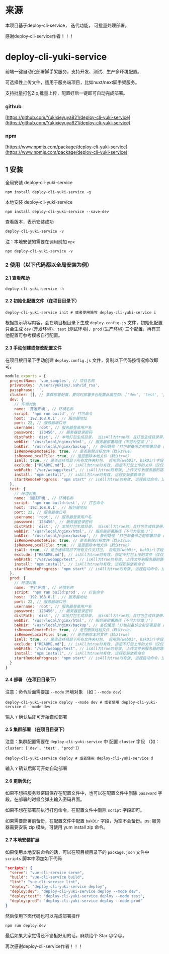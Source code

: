 # 来源
本项目基于deploy-cli-service， 迭代功能， 可批量处理部署。

感谢deploy-cli-service作者！！！
# deploy-cli-yuki-service

前端一键自动化部署脚手架服务，支持开发、测试、生产多环境配置。

可选择性上传文件，适用于服务端项目，比如nuxt/next脚手架服务。

支持批量打包Zip,批量上传，配置好后一键即可自动完成部署。

### github

[https://github.com/Yukixieyuya821/deploy-cli-yuki-service](https://github.com/Yukixieyuya821/deploy-cli-yuki-service)

### npm

[https://www.npmjs.com/package/deploy-cli-yuki-service](https://www.npmjs.com/package/deploy-cli-yuki-service)


## 1 安装

全局安装 deploy-cli-yuki-service

```shell
npm install deploy-cli-yuki-service -g
```

本地安装 deploy-cli-yuki-service

```shell
npm install deploy-cli-yuki-service --save-dev
```

查看版本，表示安装成功

```javascript
deploy-cli-yuki-service -v
```

注：本地安装的需要在调用前加 `npx`

```shell
npx deploy-cli-yuki-service -v
```

### 2 使用（以下代码都以全局安装为例）

#### 2.1 查看帮助

```shell
deploy-cli-yuki-service -h
```


#### 2.2 初始化配置文件（在项目目录下）

```shell
deploy-cli-yuki-service init # 或者使用简写 deploy-cli-yuki-service i
```

根据提示填写内容，会在项目根目录下生成 `deploy.config.js` 文件，初始化配置只会生成 `dev` (开发环境)、`test` (测试环境)、`prod` (生产环境) 三个配置，再有其他配置可参考模板自行配置。


#### 2.3 手动创建或修改配置文件

在项目根目录下手动创建 `deploy.config.js` 文件，复制以下代码按情况修改即可。

```javascript
module.exports = {
  projectName: 'vue_samples', // 项目名称
  privateKey: '/Users/yukixy/.ssh/id_rsa',
  passphrase: '',
  cluster: [], // 集群部署配置，要同时部署多台配置此属性如: ['dev', 'test', 'prod']
  dev: {
    // 环境对象
    name: '开发环境', // 环境名称
    script: 'npm run build', // 打包命令
    host: '192.168.0.1', // 服务器地址
    port: 22, // 服务器端口号
    username: 'root', // 服务器登录用户名
    password: '123456', // 服务器登录密码
    distPath: 'dist', // 本地打包生成目录， 当isAll为true时，且打包生成目录带. 如.nuxt/.next, 则为必填项
    webDir: '/usr/local/nginx/html', // 服务器部署路径（不可为空或'/'）
    bakDir: '/usr/local/nginx/backup', // 备份路径 (打包前备份之前部署目录 最终备份路径为 /usr/local/nginx/backup/html.zip)  批量打包上传暂不支持备份
    isRemoveRemoteFile: true, // 是否删除远程文件（默认true）
    isRemoveLocalFile: true, // 是否删除本地文件（默认true）
    isAll: true, // 是否选择项目下所有文件夹打包， 启用则(webDir, bakDir)字段失效,排除带.的（比如.git）以及node_modules文件夹
    exclude: ["README.md"], // isAll为true时有效, 指定不打包上传的文件（仅仅是文件，对文件夹不起作用）
    webPath: "/var/webapp/test", // isAll为true时有效, 上传文件到服务器的路径
    install: "npm install", // isAll为true时有效, 远程安装依赖命令
    startRemoteProgress: "npm start" // isAll为true时有效, 远程启动命令，比如pm2
  },
  test: {
    // 环境对象
    name: '测试环境', // 环境名称
    script: 'npm run build:test', // 打包命令
    host: '192.168.0.1', // 服务器地址
    port: 22, // 服务器端口号
    username: 'root', // 服务器登录用户名
    password: '123456', // 服务器登录密码
    distPath: 'dist', // 本地打包生成目录， 当isAll为true时，且打包生成目录带. 如.nuxt/.next, 则为必填项
    webDir: '/usr/local/nginx/html', // 服务器部署路径（不可为空或'/'）
    bakDir: '/usr/local/nginx/backup', // 备份路径 (打包前备份之前部署目录 最终备份路径为 /usr/local/nginx/backup/html.zip)  批量打包上传暂不支持备份
    isRemoveRemoteFile: true, // 是否删除远程文件（默认true）
    isRemoveLocalFile: true, // 是否删除本地文件（默认true）
    isAll: true, // 是否选择项目下所有文件夹打包， 启用则(webDir, bakDir)字段失效,排除带.的（比如.git）以及node_modules文件夹
    exclude: ["README.md"], // isAll为true时有效, 指定不打包上传的文件（仅仅是文件，对文件夹不起作用）
    webPath: "/var/webapp/test", // isAll为true时有效, 上传文件到服务器的路径
    install: "npm install", // isAll为true时有效, 远程安装依赖命令
    startRemoteProgress: "npm start" // isAll为true时有效, 远程启动命令，比如pm2
  },
  prod: {
    // 环境对象
    name: '生产环境', // 环境名称
    script: 'npm run build:prod', // 打包命令
    host: '192.168.0.1', // 服务器地址
    port: 22, // 服务器端口号
    username: 'root', // 服务器登录用户名
    password: '123456', // 服务器登录密码
    distPath: 'dist', // 本地打包生成目录， 当isAll为true时，且打包生成目录带. 如.nuxt/.next, 则为必填项
    webDir: '/usr/local/nginx/html', // 服务器部署路径（不可为空或'/'）
    bakDir: '/usr/local/nginx/backup', // 备份路径 (打包前备份之前部署目录 最终备份路径为 /usr/local/nginx/backup/html.zip) 批量打包上传暂不支持备份
    isRemoveRemoteFile: true, // 是否删除远程文件（默认true）
    isRemoveLocalFile: true, // 是否删除本地文件（默认true）
    isAll: true, // 是否选择项目下所有文件夹打包， 启用则(webDir, bakDir)字段失效,排除带.的（比如.git）以及node_modules文件夹
    exclude: ["README.md"], // isAll为true时有效, 指定不打包上传的文件（仅仅是文件，对文件夹不起作用）
    webPath: "/var/webapp/test", // isAll为true时有效, 上传文件到服务器的路径
    install: "npm install", // isAll为true时有效, 远程安装依赖命令
    startRemoteProgress: "npm start" // isAll为true时有效, 远程启动命令，比如pm2
  }
}
```

#### 2.4 部署 （在项目目录下）

注意：命令后面需要加 `--mode` 环境对象 （如：`--mode dev`）

```shell
deploy-cli-yuki-service deploy --mode dev # 或者使用 deploy-cli-yuki-service d --mode dev
```

输入 `Y` 确认后即可开始自动部署


#### 2.5 集群部署 （在项目目录下）

注意：集群配置需要在 `deploy-cli-yuki-service` 中 配置 `cluster` 字段 （如：`cluster: ['dev', 'test', 'prod']`）

```shell
deploy-cli-yuki-service deploy # 或者使用 deploy-cli-yuki-service d
```

输入 `Y` 确认后即可开始自动部署

#### 2.6 更新优化

如果不想把服务器密码保存在配置文件中，也可以在配置文件中删除 `password` 字段。在部署的时候会弹出输入密码界面。

如果不想在部署前执行打包命令，在配置文件中删除 `script` 字段即可。

如果需要部署前备份，在配置文件中配置 `bakDir` 字段，为空不会备份。ps: 服务器需要安装 zip 模块，可使用 yum install zip 命令。

#### 2.7 本地安装扩展

如果使用本地安装命令的话，可以在项目根目录下的 `package.json` 文件中 `scripts` 脚本中添加如下代码

```json
"scripts": {
  "serve": "vue-cli-service serve",
  "build": "vue-cli-service build",
  "lint": "vue-cli-service lint",
  "deploy": "deploy-cli-yuki-service deploy",
  "deploy:dev": "deploy-cli-yuki-service deploy --mode dev",
  "deploy:test": "deploy-cli-yuki-service deploy --mode test",
  "deploy:prod": "deploy-cli-yuki-service deploy --mode prod"
}
```

然后使用下面代码也可以完成部署操作

```shell
npm run deploy:dev
```

最后如果大家觉得还不错挺好用的话，麻烦给个 Star 😜😜😜。

再次感谢deploy-cli-service作者！！！
